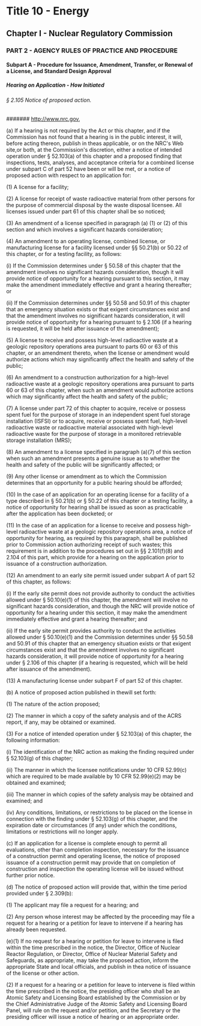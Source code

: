 
# Title 10 - Energy
## Chapter I - Nuclear Regulatory Commission
### PART 2 - AGENCY RULES OF PRACTICE AND PROCEDURE
#### Subpart A - Procedure for Issuance, Amendment, Transfer, or Renewal of a License, and Standard Design Approval
##### Hearing on Application - How Initiated
###### § 2.105 Notice of proposed action.
####### http://www.nrc.gov,

(a) If a hearing is not required by the Act or this chapter, and if the Commission has not found that a hearing is in the public interest, it will, before acting thereon, publish in theas applicable, or on the NRC's Web site,or both, at the Commission's discretion, either a notice of intended operation under § 52.103(a) of this chapter and a proposed finding that inspections, tests, analyses, and acceptance criteria for a combined license under subpart C of part 52 have been or will be met, or a notice of proposed action with respect to an application for:

(1) A license for a facility;

(2) A license for receipt of waste radioactive material from other persons for the purpose of commercial disposal by the waste disposal licensee. All licenses issued under part 61 of this chapter shall be so noticed;

(3) An amendment of a license specified in paragraph (a) (1) or (2) of this section and which involves a significant hazards consideration;

(4) An amendment to an operating license, combined license, or manufacturing license for a facility licensed under §§ 50.21(b) or 50.22 of this chapter, or for a testing facility, as follows:

(i) If the Commission determines under § 50.58 of this chapter that the amendment involves no significant hazards consideration, though it will provide notice of opportunity for a hearing pursuant to this section, it may make the amendment immediately effective and grant a hearing thereafter; or

(ii) If the Commission determines under §§ 50.58 and 50.91 of this chapter that an emergency situation exists or that exigent circumstances exist and that the amendment involves no significant hazards consideration, it will provide notice of opportunity for a hearing pursuant to § 2.106 (if a hearing is requested, it will be held after issuance of the amendment);

(5) A license to receive and possess high-level radioactive waste at a geologic repository operations area pursuant to parts 60 or 63 of this chapter, or an amendment thereto, when the license or amendment would authorize actions which may significantly affect the health and safety of the public;

(6) An amendment to a construction authorization for a high-level radioactive waste at a geologic repository operations area pursuant to parts 60 or 63 of this chapter, when such an amendment would authorize actions which may significantly affect the health and safety of the public;

(7) A license under part 72 of this chapter to acquire, receive or possess spent fuel for the purpose of storage in an independent spent fuel storage installation (ISFSI) or to acquire, receive or possess spent fuel, high-level radioactive waste or radioactive material associated with high-level radioactive waste for the purpose of storage in a monitored retrievable storage installation (MRS);

(8) An amendment to a license specified in paragraph (a)(7) of this section when such an amendment presents a genuine issue as to whether the health and safety of the public will be significantly affected; or

(9) Any other license or amendment as to which the Commission determines that an opportunity for a public hearing should be afforded;

(10) In the case of an application for an operating license for a facility of a type described in § 50.21(b) or § 50.22 of this chapter or a testing facility, a notice of opportunity for hearing shall be issued as soon as practicable after the application has been docketed; or

(11) In the case of an application for a license to receive and possess high-level radioactive waste at a geologic repository operations area, a notice of opportunity for hearing, as required by this paragraph, shall be published prior to Commission action authorizing receipt of such wastes; this requirement is in addition to the procedures set out in §§ 2.101(f)(8) and 2.104 of this part, which provide for a hearing on the application prior to issuance of a construction authorization.

(12) An amendment to an early site permit issued under subpart A of part 52 of this chapter, as follows:

(i) If the early site permit does not provide authority to conduct the activities allowed under § 50.10(e)(1) of this chapter, the amendment will involve no significant hazards consideration, and though the NRC will provide notice of opportunity for a hearing under this section, it may make the amendment immediately effective and grant a hearing thereafter; and

(ii) If the early site permit provides authority to conduct the activities allowed under § 50.10(e)(1) and the Commission determines under §§ 50.58 and 50.91 of this chapter that an emergency situation exists or that exigent circumstances exist and that the amendment involves no significant hazards consideration, it will provide notice of opportunity for a hearing under § 2.106 of this chapter (if a hearing is requested, which will be held after issuance of the amendment).

(13) A manufacturing license under subpart F of part 52 of this chapter.

(b) A notice of proposed action published in thewill set forth:

(1) The nature of the action proposed;

(2) The manner in which a copy of the safety analysis and of the ACRS report, if any, may be obtained or examined.

(3) For a notice of intended operation under § 52.103(a) of this chapter, the following information:

(i) The identification of the NRC action as making the finding required under § 52.103(g) of this chapter;

(ii) The manner in which the licensee notifications under 10 CFR 52.99(c) which are required to be made available by 10 CFR 52.99(e)(2) may be obtained and examined;

(iii) The manner in which copies of the safety analysis may be obtained and examined; and

(iv) Any conditions, limitations, or restrictions to be placed on the license in connection with the finding under § 52.103(g) of this chapter, and the expiration date or circumstances (if any) under which the conditions, limitations or restrictions will no longer apply.

(c) If an application for a license is complete enough to permit all evaluations, other than completion inspection, necessary for the issuance of a construction permit and operating license, the notice of proposed issuance of a construction permit may provide that on completion of construction and inspection the operating license will be issued without further prior notice.

(d) The notice of proposed action will provide that, within the time period provided under § 2.309(b):

(1) The applicant may file a request for a hearing; and

(2) Any person whose interest may be affected by the proceeding may file a request for a hearing or a petition for leave to intervene if a hearing has already been requested.

(e)(1) If no request for a hearing or petition for leave to intervene is filed within the time prescribed in the notice, the Director, Office of Nuclear Reactor Regulation, or Director, Office of Nuclear Material Safety and Safeguards, as appropriate, may take the proposed action, inform the appropriate State and local officials, and publish in thea notice of issuance of the license or other action.

(2) If a request for a hearing or a petition for leave to intervene is filed within the time prescribed in the notice, the presiding officer who shall be an Atomic Safety and Licensing Board established by the Commission or by the Chief Administrative Judge of the Atomic Safety and Licensing Board Panel, will rule on the request and/or petition, and the Secretary or the presiding officer will issue a notice of hearing or an appropriate order.
